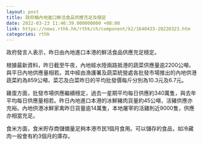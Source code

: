 ```yaml
---
layout: post
title: 政府稱內地進口鮮活食品供應充足及穩定
date: 2022-03-23 11:46:39.000000000 +08:00
link: https://news.rthk.hk/rthk/ch/component/k2/1640433-20220323.htm
categories: rthk
---
```


政府發言人表示，昨日由內地進口本港的鮮活食品供應充足穩定。

根據最新資料，昨日截至午夜，內地經水陸兩路抵港的蔬菜供應量逾2200公噸，與平日內地供應量相若。其中經由漁護署及蔬菜統營處各批發市場推出的內地供港蔬菜約為859公噸，菜芯及白菜昨日的平均批發價每斤分別為10.3元及6.7元。

雞蛋方面，批發市場供應繼續穩定，過去一星期平均每日供應約340萬隻，與去年平均每日供應量相若。昨日內地進口本港的冰鮮豬肉貨量約45公噸，活豬供應亦充裕。內地供港冰鮮家禽昨日貨量逾14萬隻，本地屠宰的活雞則近9000隻，供應亦相當充足。

食米方面，食米貯存商儲備量足夠本港市民1個月食用。可以儲存的食品，如冷藏肉一般會有約3個月的庫存。
